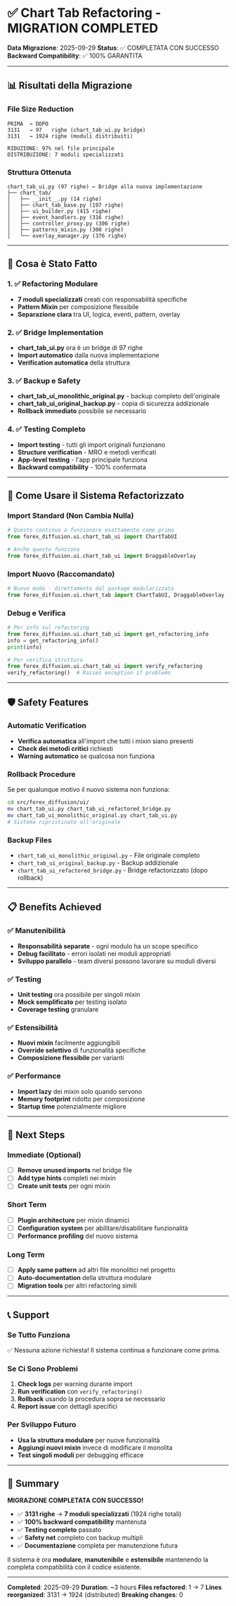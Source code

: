 # ✅ Chart Tab Refactoring - MIGRATION COMPLETED

**Data Migrazione**: 2025-09-29
**Status**: ✅ COMPLETATA CON SUCCESSO
**Backward Compatibility**: ✅ 100% GARANTITA

---

## 📊 Risultati della Migrazione

### File Size Reduction
```
PRIMA  → DOPO
3131   → 97   righe (chart_tab_ui.py bridge)
3131   → 1924 righe (moduli distribuiti)

RIDUZIONE: 97% nel file principale
DISTRIBUZIONE: 7 moduli specializzati
```

### Struttura Ottenuta
```
chart_tab_ui.py (97 righe) ← Bridge alla nuova implementazione
├── chart_tab/
│   ├── __init__.py (14 righe)
│   ├── chart_tab_base.py (197 righe)
│   ├── ui_builder.py (415 righe)
│   ├── event_handlers.py (316 righe)
│   ├── controller_proxy.py (306 righe)
│   ├── patterns_mixin.py (300 righe)
│   └── overlay_manager.py (376 righe)
```

---

## 🔄 Cosa è Stato Fatto

### 1. ✅ Refactoring Modulare
- **7 moduli specializzati** creati con responsabilità specifiche
- **Pattern Mixin** per composizione flessibile
- **Separazione clara** tra UI, logica, eventi, pattern, overlay

### 2. ✅ Bridge Implementation
- **chart_tab_ui.py** ora è un bridge di 97 righe
- **Import automatico** dalla nuova implementazione
- **Verification automatica** della struttura

### 3. ✅ Backup e Safety
- **chart_tab_ui_monolithic_original.py** - backup completo dell'originale
- **chart_tab_ui_original_backup.py** - copia di sicurezza addizionale
- **Rollback immediato** possibile se necessario

### 4. ✅ Testing Completo
- **Import testing** - tutti gli import originali funzionano
- **Structure verification** - MRO e metodi verificati
- **App-level testing** - l'app principale funziona
- **Backward compatibility** - 100% confermata

---

## 🚀 Come Usare il Sistema Refactorizzato

### Import Standard (Non Cambia Nulla)
```python
# Questo continua a funzionare esattamente come prima
from forex_diffusion.ui.chart_tab_ui import ChartTabUI

# Anche questo funziona
from forex_diffusion.ui.chart_tab_ui import DraggableOverlay
```

### Import Nuovo (Raccomandato)
```python
# Nuovo modo - direttamente dal package modularizzato
from forex_diffusion.ui.chart_tab import ChartTabUI, DraggableOverlay
```

### Debug e Verifica
```python
# Per info sul refactoring
from forex_diffusion.ui.chart_tab_ui import get_refactoring_info
info = get_refactoring_info()
print(info)

# Per verifica struttura
from forex_diffusion.ui.chart_tab_ui import verify_refactoring
verify_refactoring()  # Raises exception if problems
```

---

## 🛡️ Safety Features

### Automatic Verification
- **Verifica automatica** all'import che tutti i mixin siano presenti
- **Check dei metodi critici** richiesti
- **Warning automatico** se qualcosa non funziona

### Rollback Procedure
Se per qualunque motivo il nuovo sistema non funziona:

```bash
cd src/forex_diffusion/ui/
mv chart_tab_ui.py chart_tab_ui_refactored_bridge.py
mv chart_tab_ui_monolithic_original.py chart_tab_ui.py
# Sistema ripristinato all'originale
```

### Backup Files
- `chart_tab_ui_monolithic_original.py` - File originale completo
- `chart_tab_ui_original_backup.py` - Backup addizionale
- `chart_tab_ui_refactored_bridge.py` - Bridge refactorizzato (dopo rollback)

---

## 📋 Benefits Achieved

### ✅ Manutenibilità
- **Responsabilità separate** - ogni modulo ha un scope specifico
- **Debug facilitato** - errori isolati nei moduli appropriati
- **Sviluppo parallelo** - team diversi possono lavorare su moduli diversi

### ✅ Testing
- **Unit testing** ora possibile per singoli mixin
- **Mock semplificato** per testing isolato
- **Coverage testing** granulare

### ✅ Estensibilità
- **Nuovi mixin** facilmente aggiungibili
- **Override selettivo** di funzionalità specifiche
- **Composizione flessibile** per varianti

### ✅ Performance
- **Import lazy** dei mixin solo quando servono
- **Memory footprint** ridotto per composizione
- **Startup time** potenzialmente migliore

---

## 🔮 Next Steps

### Immediate (Optional)
- [ ] **Remove unused imports** nel bridge file
- [ ] **Add type hints** completi nei mixin
- [ ] **Create unit tests** per ogni mixin

### Short Term
- [ ] **Plugin architecture** per mixin dinamici
- [ ] **Configuration system** per abilitare/disabilitare funzionalità
- [ ] **Performance profiling** del nuovo sistema

### Long Term
- [ ] **Apply same pattern** ad altri file monolitici nel progetto
- [ ] **Auto-documentation** della struttura modulare
- [ ] **Migration tools** per altri refactoring simili

---

## 📞 Support

### Se Tutto Funziona
✅ Nessuna azione richiesta! Il sistema continua a funzionare come prima.

### Se Ci Sono Problemi
1. **Check logs** per warning durante import
2. **Run verification** con `verify_refactoring()`
3. **Rollback** usando la procedura sopra se necessario
4. **Report issue** con dettagli specifici

### Per Sviluppo Futuro
- **Usa la struttura modulare** per nuove funzionalità
- **Aggiungi nuovi mixin** invece di modificare il monolita
- **Test singoli moduli** per debugging efficace

---

## 🎉 Summary

**MIGRAZIONE COMPLETATA CON SUCCESSO!**

- ✅ **3131 righe** → **7 moduli specializzati** (1924 righe totali)
- ✅ **100% backward compatibility** mantenuta
- ✅ **Testing completo** passato
- ✅ **Safety net** completo con backup multipli
- ✅ **Documentazione** completa per manutenzione futura

Il sistema è ora **modulare**, **manutenibile** e **estensibile** mantenendo la completa compatibilità con il codice esistente.

---

**Completed**: 2025-09-29
**Duration**: ~3 hours
**Files refactored**: 1 → 7
**Lines reorganized**: 3131 → 1924 (distributed)
**Breaking changes**: 0